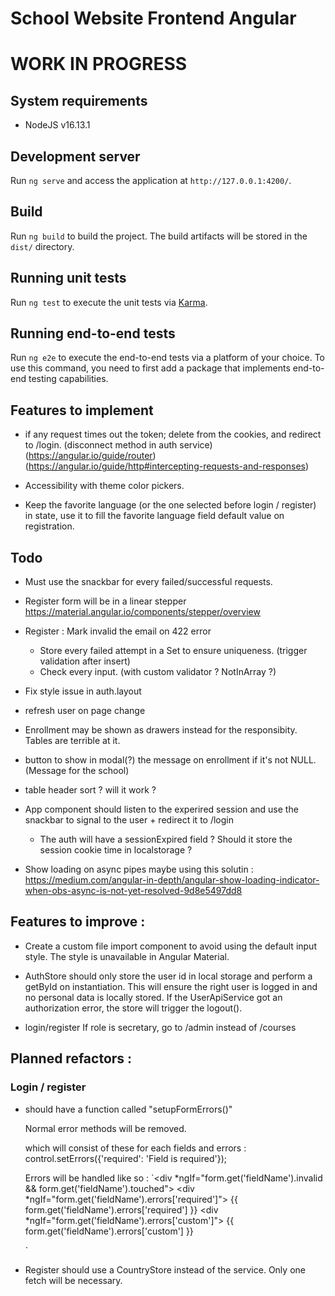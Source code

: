 # School Website Frontend Angular

# WORK IN PROGRESS

## System requirements
- NodeJS v16.13.1

## Development server
Run `ng serve` and access the application at `http://127.0.0.1:4200/`.

## Build
Run `ng build` to build the project. The build artifacts will be stored in the `dist/` directory.

## Running unit tests

Run `ng test` to execute the unit tests via [Karma](https://karma-runner.github.io).

## Running end-to-end tests

Run `ng e2e` to execute the end-to-end tests via a platform of your choice. To use this command, you need to first add a package that implements end-to-end testing capabilities.



## Features to implement
- if any request times out the token; delete from the cookies, and redirect to /login. (disconnect method in auth service) (https://angular.io/guide/router) (https://angular.io/guide/http#intercepting-requests-and-responses)

- Accessibility with theme color pickers.

- Keep the favorite language (or the one selected before login / register) in state, use it to fill the favorite language field default value on registration.

## Todo
- Must use the snackbar for every failed/successful requests.

- Register form will be in a linear stepper https://material.angular.io/components/stepper/overview
- Register : Mark invalid the email on 422 error
  - Store every failed attempt in a Set to ensure uniqueness. (trigger validation after insert)
  - Check every input. (with custom validator ? NotInArray ?)

- Fix style issue in auth.layout

- refresh user on page change

- Enrollment may be shown as  drawers instead for the responsibity. Tables are terrible at it.
- button to show in modal(?) the message on enrollment if it's not NULL. (Message for the school)
- table header sort ? will it work ?

- App component should listen to the experired session and use the snackbar to signal to the user + redirect it to /login
  - The auth will have a sessionExpired field ? Should it store the session cookie time in localstorage ?

- Show loading on async pipes maybe using this solutin : https://medium.com/angular-in-depth/angular-show-loading-indicator-when-obs-async-is-not-yet-resolved-9d8e5497dd8

## Features to improve :
- Create a custom file import component to avoid using the default input style. The style is unavailable in Angular Material.
- AuthStore should only store the user id in local storage and perform a getById on instantiation. This will ensure the right user is logged in and no personal data is locally stored. If the UserApiService got an authorization error, the store will trigger the logout().

- login/register If role is secretary, go to /admin instead of /courses

## Planned refactors :

### Login / register
- should have a function called "setupFormErrors()"

    Normal error methods will be removed.

    which will consist of these for each fields and errors :
    control.setErrors({'required': 'Field is required'});

    Errors will be handled like so : 
    `<div *ngIf="form.get('fieldName').invalid && form.get('fieldName').touched">
      <div *ngIf="form.get('fieldName').errors['required']">
        {{ form.get('fieldName').errors['required'] }}
      </div>
      <div *ngIf="form.get('fieldName').errors['custom']">
        {{ form.get('fieldName').errors['custom'] }}
      </div>
    </div>
    `

- Register should use a CountryStore instead of the service. Only one fetch will be necessary.
